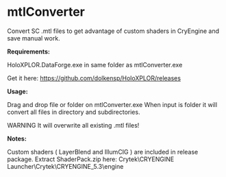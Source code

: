 # mtlConverter
Convert SC .mtl files to get advantage of custom shaders in CryEngine and save manual work.

**Requirements:**

HoloXPLOR.DataForge.exe in same folder as mtlConverter.exe

Get it here: https://github.com/dolkensp/HoloXPLOR/releases

**Usage:**

Drag and drop file or folder on mtlConverter.exe
When input is folder it will convert all files in directory and subdirectories.

WARNING It will overwrite all existing .mtl files!

**Notes:**

Custom shaders ( LayerBlend and IllumCIG ) are included in release package. Extract ShaderPack.zip here: 
Crytek\CRYENGINE Launcher\Crytek\CRYENGINE_5.3\engine

